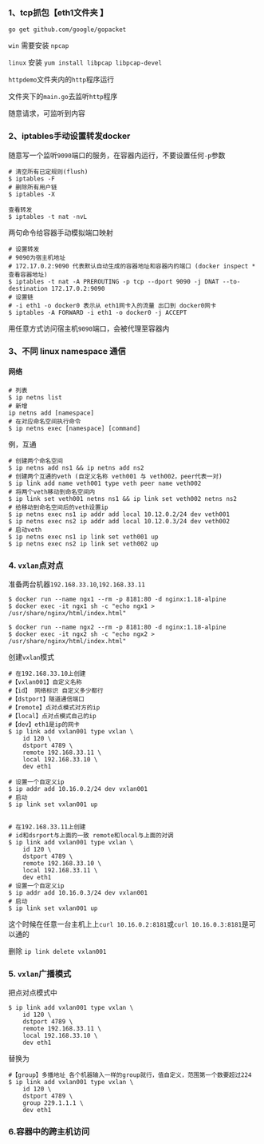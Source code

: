 ### 1、tcp抓包【eth1文件夹 】

```
go get github.com/google/gopacket
```

`win` 需要安装 `npcap`

`linux` 安装 `yum install libpcap libpcap-devel`

`httpdemo`文件夹内的`http`程序运行

文件夹下的`main.go`去监听`http`程序

随意请求，可监听到内容

### 2、iptables手动设置转发docker

随意写一个监听`9090`端口的服务，在容器内运行，不要设置任何`-p`参数

```
# 清空所有已定规则(flush)
$ iptables -F 
# 删除所有用户链
$ iptables -X 
```

```
查看转发
$ iptables -t nat -nvL
```

两句命令给容器手动模拟端口映射

```
# 设置转发
# 9090为宿主机地址 
# 172.17.0.2:9090 代表默认自动生成的容器地址和容器内的端口 (docker inspect * 查看容器地址)
$ iptables -t nat -A PREROUTING -p tcp --dport 9090 -j DNAT --to-destination 172.17.0.2:9090
# 设置链
# -i eth1 -o docker0 表示从 eth1网卡入的流量 出口到 docker0网卡
$ iptables -A FORWARD -i eth1 -o docker0 -j ACCEPT
```

用任意方式访问宿主机`9090`端口，会被代理至容器内

### 3、不同 linux namespace 通信

#### 网络

```
# 列表
$ ip netns list
# 新增
ip netns add [namespace]
# 在对应命名空间执行命令
$ ip netns exec [namespace] [command]
```

例，互通

```
# 创建两个命名空间
$ ip netns add ns1 && ip netns add ns2
# 创建两个互通的veth (自定义名称 veth001 与 veth002，peer代表一对)
$ ip link add name veth001 type veth peer name veth002
# 将两个veth移动到命名空间内
$ ip link set veth001 netns ns1 && ip link set veth002 netns ns2
# 给移动到命名空间后的veth设置ip
$ ip netns exec ns1 ip addr add local 10.12.0.2/24 dev veth001
$ ip netns exec ns2 ip addr add local 10.12.0.3/24 dev veth002
# 启动veth
$ ip netns exec ns1 ip link set veth001 up
$ ip netns exec ns2 ip link set veth002 up
```

### 4. `vxlan`点对点

准备两台机器`192.168.33.10`,`192.168.33.11`


```
$ docker run --name ngx1 --rm -p 8181:80 -d nginx:1.18-alpine
$ docker exec -it ngx1 sh -c "echo ngx1 > /usr/share/nginx/html/index.html"

$ docker run --name ngx2 --rm -p 8181:80 -d nginx:1.18-alpine
$ docker exec -it ngx2 sh -c "echo ngx2 > /usr/share/nginx/html/index.html"
```

创建`vxlan`模式

```
# 在192.168.33.10上创建 
#【vxlan001】自定义名称
#【id】 网络标识 自定义多少都行
#【dstport】隧道通信端口
#【remote】点对点模式对方的ip
#【local】点对点模式自己的ip
#【dev】eth1是ip的网卡
$ ip link add vxlan001 type vxlan \
    id 120 \
    dstport 4789 \
    remote 192.168.33.11 \
    local 192.168.33.10 \
    dev eth1

# 设置一个自定义ip 
$ ip addr add 10.16.0.2/24 dev vxlan001
# 启动
$ ip link set vxlan001 up


# 在192.168.33.11上创建
# id和dsrport与上面的一致 remote和local与上面的对调
$ ip link add vxlan001 type vxlan \
    id 120 \
    dstport 4789 \
    remote 192.168.33.10 \
    local 192.168.33.11 \
    dev eth1 
# 设置一个自定义ip 
$ ip addr add 10.16.0.3/24 dev vxlan001
# 启动
$ ip link set vxlan001 up
```

这个时候在任意一台主机上上`curl 10.16.0.2:8181`或`curl 10.16.0.3:8181`是可以通的

删除 `ip link delete vxlan001`

### 5. `vxlan`广播模式

把点对点模式中
```
$ ip link add vxlan001 type vxlan \
    id 120 \
    dstport 4789 \
    remote 192.168.33.11 \
    local 192.168.33.10 \
    dev eth1
```

替换为

```
#【group】多播地址 各个机器输入一样的group就行，值自定义，范围第一个数要超过224
$ ip link add vxlan001 type vxlan \
    id 120 \
    dstport 4789 \
    group 229.1.1.1 \
    dev eth1
```

### 6.容器中的跨主机访问